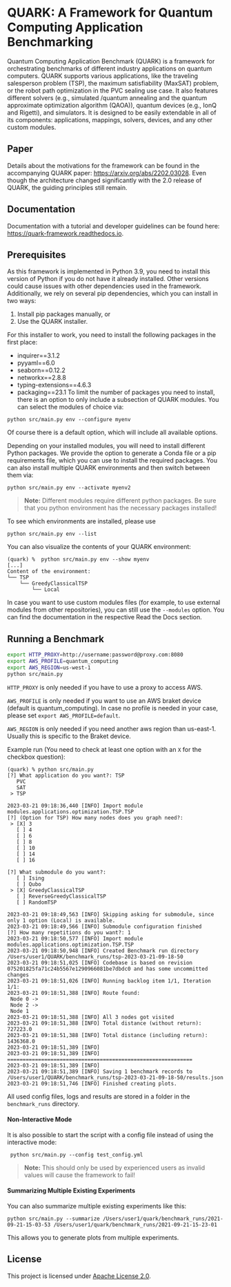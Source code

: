 # QUARK: A Framework for Quantum Computing Application Benchmarking

Quantum Computing Application Benchmark (QUARK) is a framework for orchestrating benchmarks of different industry applications on quantum computers. 
QUARK supports various applications, like the traveling salesperson problem (TSP), the maximum satisfiability (MaxSAT) problem, or the robot path optimization in the PVC sealing use case. It also features different solvers (e.g., simulated /quantum annealing and the quantum approximate optimization algorithm (QAOA)), quantum devices (e.g., IonQ and Rigetti), and simulators.
It is designed to be easily extendable in all of its components: applications, mappings, solvers, devices, and any other custom modules.

## Paper
Details about the motivations for the framework can be found in the accompanying QUARK paper: https://arxiv.org/abs/2202.03028. 
Even though the architecture changed significantly with the 2.0 release of QUARK, the guiding principles still remain.

## Documentation
Documentation with a tutorial and developer guidelines can be found here: https://quark-framework.readthedocs.io.

## Prerequisites
As this framework is implemented in Python 3.9, you need to install this version of Python if you do not have it already installed. Other versions could cause issues with other dependencies used in the framework. Additionally, we rely on several pip dependencies, which you can install in two ways:

1. Install pip packages manually, or
2. Use the QUARK installer.


For this installer to work, you need to install the following packages in the first place:
* inquirer==3.1.2
* pyyaml==6.0
* seaborn==0.12.2
* networkx==2.8.8
* typing-extensions==4.6.3
* packaging==23.1
To limit the number of packages you need to install, there is an option to only include a subsection of QUARK modules. You can select the modules of choice via:

```python src/main.py env --configure myenv```

Of course there is a default option, which will include all available options.

Depending on your installed modules, you will need to install different Python packages. We provide the option to generate a Conda file or a pip requirements file, which you can use to install the required packages.
You can also install multiple QUARK environments and then switch between them via:

```python src/main.py env --activate myenv2```

> __Note:__ Different modules require different python packages. Be sure that you python environment has the necessary
            packages installed!

To see which environments are installed, please use

```python src/main.py env --list```

You can also visualize the contents of your QUARK environment:

```
(quark) %  python src/main.py env --show myenv
[...]
Content of the environment:
└── TSP
    └── GreedyClassicalTSP
        └── Local
```

In case you want to use custom modules files (for example, to use external modules from other repositories), you can still use the ```--modules``` option. You can find the documentation in the respective Read the Docs section.

## Running a Benchmark

```bash
export HTTP_PROXY=http://username:password@proxy.com:8080 
export AWS_PROFILE=quantum_computing
export AWS_REGION=us-west-1
python src/main.py
```
`HTTP_PROXY` is only needed if you have to use a proxy to access AWS.

`AWS_PROFILE` is only needed if you want to use an AWS braket device (default is quantum_computing). In case no profile is needed in your case, please set `export AWS_PROFILE=default`.

`AWS_REGION` is only needed if you need another aws region than us-east-1. Usually this is specific to the Braket device.

Example run (You need to check at least one option with an ``X`` for the checkbox question):
```
(quark) % python src/main.py 
[?] What application do you want?: TSP
   PVC
   SAT
 > TSP

2023-03-21 09:18:36,440 [INFO] Import module modules.applications.optimization.TSP.TSP
[?] (Option for TSP) How many nodes does you graph need?:
 > [X] 3
   [ ] 4
   [ ] 6
   [ ] 8
   [ ] 10
   [ ] 14
   [ ] 16

[?] What submodule do you want?:
   [ ] Ising
   [ ] Qubo
 > [X] GreedyClassicalTSP
   [ ] ReverseGreedyClassicalTSP
   [ ] RandomTSP

2023-03-21 09:18:49,563 [INFO] Skipping asking for submodule, since only 1 option (Local) is available.
2023-03-21 09:18:49,566 [INFO] Submodule configuration finished
[?] How many repetitions do you want?: 1
2023-03-21 09:18:50,577 [INFO] Import module modules.applications.optimization.TSP.TSP
2023-03-21 09:18:50,948 [INFO] Created Benchmark run directory /Users/user1/QUARK/benchmark_runs/tsp-2023-03-21-09-18-50
2023-03-21 09:18:51,025 [INFO] Codebase is based on revision 075201825fa71c24b5567e1290966081be7dbdc0 and has some uncommitted changes
2023-03-21 09:18:51,026 [INFO] Running backlog item 1/1, Iteration 1/1:
2023-03-21 09:18:51,388 [INFO] Route found:
 Node 0 ->
 Node 2 ->
 Node 1
2023-03-21 09:18:51,388 [INFO] All 3 nodes got visited
2023-03-21 09:18:51,388 [INFO] Total distance (without return): 727223.0
2023-03-21 09:18:51,388 [INFO] Total distance (including return): 1436368.0
2023-03-21 09:18:51,389 [INFO]
2023-03-21 09:18:51,389 [INFO]  ============================================================
2023-03-21 09:18:51,389 [INFO]
2023-03-21 09:18:51,389 [INFO] Saving 1 benchmark records to /Users/user1/QUARK/benchmark_runs/tsp-2023-03-21-09-18-50/results.json
2023-03-21 09:18:51,746 [INFO] Finished creating plots.

```

All used config files, logs and results are stored in a folder in the ```benchmark_runs``` directory.

#### Non-Interactive Mode
It is also possible to start the script with a config file instead of using the interactive mode:
```
 python src/main.py --config test_config.yml
```

> __Note:__ This should only be used by experienced users as invalid values will cause the framework to fail!


#### Summarizing Multiple Existing Experiments
You can also summarize multiple existing experiments like this:
```
python src/main.py --summarize /Users/user1/quark/benchmark_runs/2021-09-21-15-03-53 /Users/user1/quark/benchmark_runs/2021-09-21-15-23-01
```
This allows you to generate plots from multiple experiments.


## License

This project is licensed under [Apache License 2.0](LICENSE).
